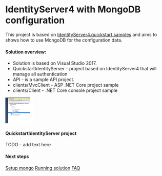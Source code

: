 # IdentityServer4 with  MongoDB configuration 

This project is based on [IdentityServer4.quickstart.samples](https://github.com/IdentityServer/IdentityServer4.Samples) and aims to shows how to use MongoDB for the configuration data.

#### Solution overview: 

- Solution is based on Visual Studio 2017.
- QuickstartIdentityServer -  project based on IdentityServer4 that will manage all authentication
- API - is a sample API project.
- clients/MvcClient - ASP .NET Core project sample
- clients/Client - .NET Core console project sample

<img src="./readme-screenshots/Solution.jpg" alt="Visual Studio Solutio" width="86px" height="80px">

#### QuickstartIdentityServer project 

TODO - add text here


 
#### Next steps

[Setup mongo](./momgo.md)
[Running solution](./running.md)
[FAQ](./faq.md)


